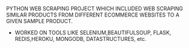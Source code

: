PYTHON WEB SCRAPING PROJECT WHICH INCLUDED WEB SCRAPING SIMILAR PRODUCTS FROM DIFFERENT ECOMMERCE WEBSITES TO A GIVEN SAMPLE PRODUCT.

- WORKED ON TOOLS LIKE SELENIUM,BEAUTIFULSOUP, FLASK, REDIS,HEROKU, MONGODB, DATASTRUCTURES, etc.
